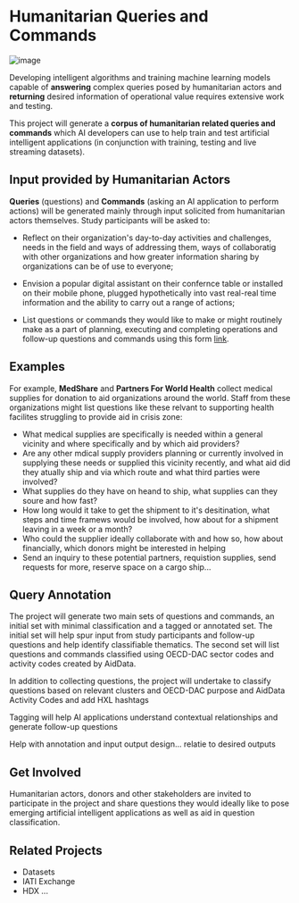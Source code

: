 # Humanitarian Queries and Commands

![image](https://github.com/Humanitarian-AI/Humanitarian-Queries/blob/edit/Media/digital_assistant.png)

Developing intelligent algorithms and training machine learning models capable of **answering** complex queries posed by humanitarian actors and **returning** desired information of operational value requires extensive work and testing.

This project will generate a **corpus of humanitarian related queries and commands** which AI developers can use to help train and test artificial intelligent applications (in conjunction with training, testing and live streaming datasets).

## Input provided by Humanitarian Actors

**Queries** (questions) and **Commands** (asking an AI application to perform actions) will be generated mainly through input solicited from humanitarian actors themselves. Study participants will be asked to:

* Reflect on their organization's day-to-day activities and challenges, needs in the field and ways of addressing them, ways of collaboratig with other organizations and how greater information sharing by organizations can be of use to everyone;

* Envision a popular digital assistant on their confernce table or installed on their mobile phone, plugged hypothetically into vast real-real time information and the ability to carry out a range of actions;

* List questions or commands they would like to make or might routinely make as a part of planning, executing and completing operations and follow-up questions and commands using this form [link]().

## Examples

For example, **MedShare** and **Partners For World Health** collect medical supplies for donation to aid organizations around the world. Staff from these organizations might list questions like these relvant to supporting health facilites struggling to provide aid in crisis zone:

* What medical supplies are specifically is needed within a general vicinity and where specifically and by which aid providers?
* Are any other mdical supply providers planning or currently involved in supplying these needs or supplied this vicinity recently, and what aid did they atually ship and via which route and what third parties were involved?
* What supplies do they have on heand to ship, what supplies can they soure and how fast?
* How long would it take to get the shipment to it's desitination, what steps and time framews would be involved, how about for a shipment leaving in a week or a month?
* Who could the supplier ideally collaborate with and how so, how about financially, which donors might be interested in helping
* Send an inquiry to these potential partners, requistion supplies, send requests for more, reserve space on a cargo ship...

## Query Annotation

The project will generate two main sets of questions and commands, an initial set with minimal classification and a tagged or annotated set. The initial set will help spur input from study participants and follow-up questions and help identify classifiable thematics. The second set will list questions and commands classified using OECD-DAC sector codes and activity codes created by AidData.

In addition to collecting questions, the project will undertake to classify questions based on relevant clusters and OECD-DAC purpose and AidData Activity Codes and add HXL hashtags

Tagging will help AI applications understand contextual relationships and generate follow-up questions

Help with annotation and input output design... relatie to desired outputs

## Get Involved

Humanitarian actors, donors and other stakeholders are invited to participate in the project and share questions they would ideally like to pose emerging artificial intelligent applications as well as aid in question classification.

## Related Projects

* Datasets
* IATI Exchange
* HDX ...
